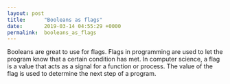 ```yaml
---
layout: post
title:      "Booleans as flags"
date:       2019-03-14 04:55:29 +0000
permalink:  booleans_as_flags
---
```



Booleans are great to use for flags. Flags in programming  are used to let the program know that a certain condition has met.  In computer science, a flag is a value that acts as a signal for a function or process. The value of the flag is used to determine the next step of a program.


